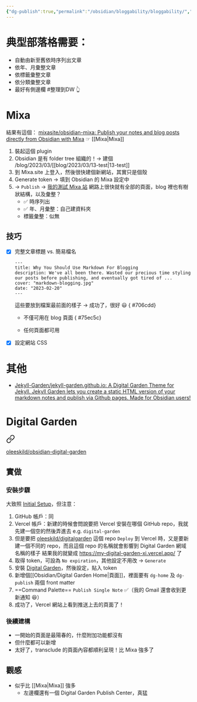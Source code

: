 ```yaml
---
{"dg-publish":true,"permalink":"/obsidian/bloggability/bloggability/","title":"Obsidian blog 可能性"}
---
```



# 典型部落格需要：
- 自動由新至舊依時序列出文章
- 依年、月彙整文章
- 依標籤彙整文章
- 依分類彙整文章
- 最好有側邊欄
#整理到DW 👆

# Mixa
結果有這個：
[mixasite/obsidian-mixa: Publish your notes and blog posts directly from Obsidian with Mixa](https://github.com/mixasite/obsidian-mixa)
☞ [[Mixa\|Mixa]]

1. 裝起這個 plugin
2. Obsidian 是有 folder tree 組織的！→ 建個 /blog/2023/03/[[blog/2023/03/13-test\|13-test]]
3. 到 Mixa.site 上登入，然後很快建個新網站，其實只是個殼
4. Generate token → 填到 Obsidian 的 Mixa 設定中
5. → `Publish` → [我的測試 Mixa 站](https://ghsrobert.mixa.site/)
  網路上很快就有全部的頁面，blog 裡也有樹狀結構，以及彙整？ 
	- ✅ 時序列出
	- ✅ 年、月彙整：自己建資料夾
	- 標籤彙整：似無

## 技巧
- [x] 完整文章標題 vs. 簡易檔名
  ```
  ---
  title: Why You Should Use Markdown For Blogging
  description: We've all been there. Wasted our precious time styling our posts before publishing, and eventually got tired of ...
  cover: "markdown-blogging.jpg"
  date: "2023-02-20"
  ---
  ```
  這些要放到檔案最前面的樣子
  → 成功了，很好 😃
{ #706cdd}

	- 不僅可用在 blog 頁面
{ #75ec5c}

	- 任何頁面都可用
- [x] 設定網站 CSS

# 其他
- [Jekyll-Garden/jekyll-garden.github.io: A Digital Garden Theme for Jekyll. Jekyll Garden lets you create a static HTML version of your markdown notes and publish via Github pages. Made for Obsidian users!](https://github.com/Jekyll-Garden/jekyll-garden.github.io)

# Digital Garden

<div class="transclusion internal-embed is-loaded"><a class="markdown-embed-link" href="/obsidian/bloggability/digital-garden/" aria-label="Open link"><svg xmlns="http://www.w3.org/2000/svg" width="24" height="24" viewBox="0 0 24 24" fill="none" stroke="currentColor" stroke-width="2" stroke-linecap="round" stroke-linejoin="round" class="svg-icon lucide-link"><path d="M10 13a5 5 0 0 0 7.54.54l3-3a5 5 0 0 0-7.07-7.07l-1.72 1.71"></path><path d="M14 11a5 5 0 0 0-7.54-.54l-3 3a5 5 0 0 0 7.07 7.07l1.71-1.71"></path></svg></a><div class="markdown-embed">





[oleeskild/obsidian-digital-garden](https://github.com/oleeskild/obsidian-digital-garden)

## 實做

### 安裝步驟
大致照 [Initial Setup](https://github.com/oleeskild/obsidian-digital-garden#initial-setup)，但注意：
1. GitHub 帳戶：同
2. Vercel 帳戶：新建的時候會問說要把 Vercel 安裝在哪個 GitHub repo，我就先建一個空的然後弄進去
  e.g. `digital-garden`
4. 但是要把 [oleeskild/digitalgarden](https://github.com/oleeskild/digitalgarden) 這個 repo `Deploy` 到 Vercel 時，又是要新建一個不同的 repo，而且這個 repo 的名稱就會影響到 Digital Garden 網域名稱的樣子
  結果我的就變成 https://my-digital-garden-xi.vercel.app/ 了
4. 取得 token，可設為 `No expiration`，其他設定不用改
  → `Generate`
5. 安裝 [Digital Garden](obsidian://show-plugin?id=digitalgarden)，然後設定，貼入 token
6. 新增個[[Obsidian/Digital Garden Home\|頁面]]，裡面要有 `dg-home` 及 `dg-publish` 兩個 front matter
7. ==Command Palette== `Publish Single Note` ✅（我的 Gmail 還會收到更新通知 😆）
8. 成功了，Vercel 網站上看到推送上去的頁面了！

### 後續建構
- 一開始的頁面是最陽春的，什麼附加功能都沒有
- 但什麼都可以新增
- 太好了，transclude 的頁面內容都順利呈現！比 Mixa 強多了

## 觀感
- 似乎比 [[Mixa\|Mixa]] 強多
	- 左邊欄還有一個 Digital Garden Publish Center，真猛


</div></div>
